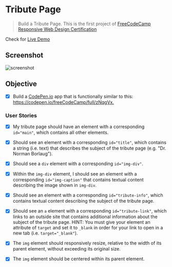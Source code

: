 # Tribute Page

> Build a Tribute Page. This is the first project of [FreeCodeCamp Responsive Web Design Certification](https://www.freecodecamp.org/learn/responsive-web-design/responsive-web-design-projects/build-a-tribute-page)

Check for [Live Demo](https://anguyen0208.github.io/fcc-tribute-page)

## Screenshot

![screenshot](https://github.com/anguyen0208/Project-Screenshots/blob/master/FCC-Tribute-Page.png)

## Objective

- [x] Build a [CodePen.io](https://codepen.io) app that is functionally similar to this: <https://codepen.io/freeCodeCamp/full/zNqgVx.>

### User Stories

- [x] My tribute page should have an element with a corresponding `id="main"`, which contains all other elements.

- [x] Should see an element with a corresponding `id="title"`, which contains a string (i.e. text) that describes the subject of the tribute page (e.g. "Dr. Norman Borlaug").
- [x] Should see a `div` element with a corresponding `id="img-div"`.
- [x] Within the `img-div` element, I should see an element with a corresponding `id="img-caption"` that contains textual content describing the image shown in `img-div`.    
- [x] Should see an element with a corresponding `id="tribute-info"`, which contains textual content describing the subject of the tribute page.   
- [x] Should see an `a` element with a corresponding `id="tribute-link"`, which links to an outside site that contains additional information about the subject of the tribute page. HINT: You must give your element an attribute of `target` and set it to `_blank` in order for your link to open in a new tab (i.e. `target="_blank"`).
- [x] The `img` element should responsively resize, relative to the width of its parent element, without exceeding its original size.
- [x] The `img` element should be centered within its parent element.

